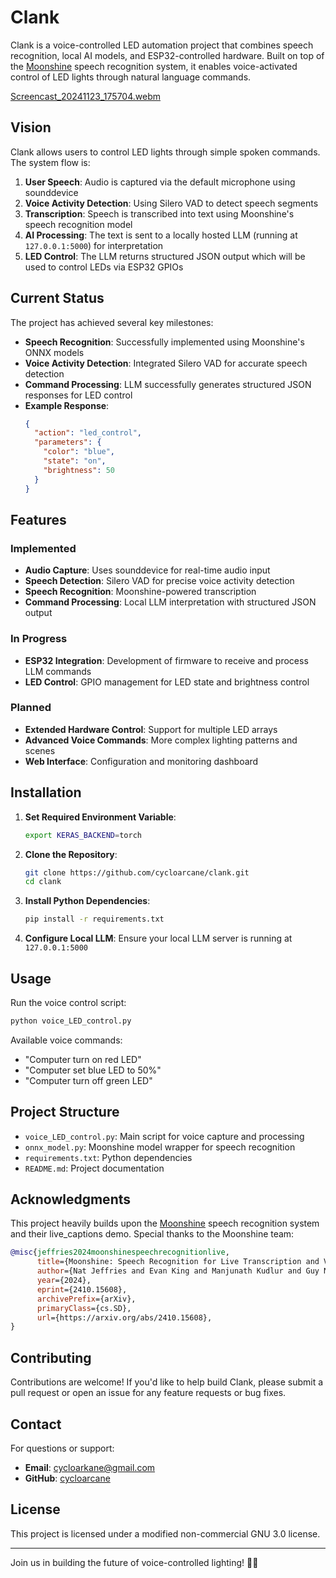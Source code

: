 # Clank

Clank is a voice-controlled LED automation project that combines speech recognition, local AI models, and ESP32-controlled hardware. Built on top of the [Moonshine](https://github.com/usefulsensors/moonshine) speech recognition system, it enables voice-activated control of LED lights through natural language commands.


[Screencast_20241123_175704.webm](https://github.com/user-attachments/assets/1bf5a409-53e1-4fcd-9c95-fbe09ed09d65)


## Vision

Clank allows users to control LED lights through simple spoken commands. The system flow is:

1. **User Speech**: Audio is captured via the default microphone using sounddevice
2. **Voice Activity Detection**: Using Silero VAD to detect speech segments
3. **Transcription**: Speech is transcribed into text using Moonshine's speech recognition model
4. **AI Processing**: The text is sent to a locally hosted LLM (running at `127.0.0.1:5000`) for interpretation
5. **LED Control**: The LLM returns structured JSON output which will be used to control LEDs via ESP32 GPIOs

## Current Status

The project has achieved several key milestones:

- **Speech Recognition**: Successfully implemented using Moonshine's ONNX models
- **Voice Activity Detection**: Integrated Silero VAD for accurate speech detection
- **Command Processing**: LLM successfully generates structured JSON responses for LED control
- **Example Response**:
  ```json
  {
    "action": "led_control",
    "parameters": {
      "color": "blue",
      "state": "on",
      "brightness": 50
    }
  }
  ```

## Features

### Implemented
- **Audio Capture**: Uses sounddevice for real-time audio input
- **Speech Detection**: Silero VAD for precise voice activity detection
- **Speech Recognition**: Moonshine-powered transcription
- **Command Processing**: Local LLM interpretation with structured JSON output

### In Progress
- **ESP32 Integration**: Development of firmware to receive and process LLM commands
- **LED Control**: GPIO management for LED state and brightness control

### Planned
- **Extended Hardware Control**: Support for multiple LED arrays
- **Advanced Voice Commands**: More complex lighting patterns and scenes
- **Web Interface**: Configuration and monitoring dashboard

## Installation

1. **Set Required Environment Variable**:
   ```bash
   export KERAS_BACKEND=torch
   ```

2. **Clone the Repository**:
   ```bash
   git clone https://github.com/cycloarcane/clank.git
   cd clank
   ```

3. **Install Python Dependencies**:
   ```bash
   pip install -r requirements.txt
   ```

4. **Configure Local LLM**:
   Ensure your local LLM server is running at `127.0.0.1:5000`

## Usage

Run the voice control script:

```bash
python voice_LED_control.py
```

Available voice commands:
- "Computer turn on red LED"
- "Computer set blue LED to 50%"
- "Computer turn off green LED"

## Project Structure

- `voice_LED_control.py`: Main script for voice capture and processing
- `onnx_model.py`: Moonshine model wrapper for speech recognition
- `requirements.txt`: Python dependencies
- `README.md`: Project documentation

## Acknowledgments

This project heavily builds upon the [Moonshine](https://github.com/usefulsensors/moonshine) speech recognition system and their live_captions demo. Special thanks to the Moonshine team:

```bibtex
@misc{jeffries2024moonshinespeechrecognitionlive,
      title={Moonshine: Speech Recognition for Live Transcription and Voice Commands}, 
      author={Nat Jeffries and Evan King and Manjunath Kudlur and Guy Nicholson and James Wang and Pete Warden},
      year={2024},
      eprint={2410.15608},
      archivePrefix={arXiv},
      primaryClass={cs.SD},
      url={https://arxiv.org/abs/2410.15608}, 
}
```

## Contributing

Contributions are welcome! If you'd like to help build Clank, please submit a pull request or open an issue for any feature requests or bug fixes.

## Contact

For questions or support:
- **Email**: cycloarkane@gmail.com
- **GitHub**: [cycloarcane](https://github.com/cycloarcane)

## License

This project is licensed under a modified non-commercial GNU 3.0 license.

---

Join us in building the future of voice-controlled lighting! 🎤💡
